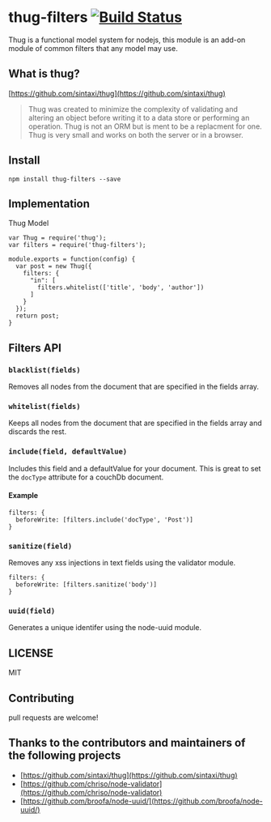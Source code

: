 # thug-filters [![Build Status](https://travis-ci.org/twilson63/thug-filters.png?branch=master)](https://travis-ci.org/twilson63/thug-filters)

Thug is a functional model system for nodejs, this module is an add-on module of common filters that any model may use.

## What is thug?

[https://github.com/sintaxi/thug](https://github.com/sintaxi/thug)

> Thug was created to minimize the complexity of validating and altering an object before writing it to a data store or performing an operation. Thug is not an ORM but is ment to be a replacment for one. Thug is very small and works on both the server or in a browser.

## Install

```
npm install thug-filters --save
```

## Implementation

Thug Model

```
var Thug = require('thug');
var filters = require('thug-filters');

module.exports = function(config) {
  var post = new Thug({
    filters: {
      "in": [
        filters.whitelist(['title', 'body', 'author'])
      ]
    }
  });
  return post;
}
```

## Filters API

### `blacklist(fields)`

Removes all nodes from the document that are specified in the fields array.

### `whitelist(fields)`

Keeps all nodes from the document that are specified in the fields array and discards the rest.

### `include(field, defaultValue)`

Includes this field and a defaultValue for your document.  This is great to set the `docType` attribute 
for a couchDb document.

#### Example

```
filters: {
  beforeWrite: [filters.include('docType', 'Post')]
}
``` 

### `sanitize(field)`

Removes any xss injections in text fields using the validator module.

```
filters: {
  beforeWrite: [filters.sanitize('body')]
}

```

### `uuid(field)`

Generates a unique identifer using the node-uuid module.

## LICENSE

MIT

## Contributing

pull requests are welcome!

## Thanks to the contributors and maintainers of the following projects

* [https://github.com/sintaxi/thug](https://github.com/sintaxi/thug)
* [https://github.com/chriso/node-validator](https://github.com/chriso/node-validator)
* [https://github.com/broofa/node-uuid/](https://github.com/broofa/node-uuid/)

